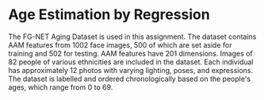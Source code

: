 # Age Estimation by Regression

The FG-NET Aging Dataset is used in this assignment. The dataset contains AAM features from 1002 face images, 500 of which are set aside for training and 502 for testing. AAM features have 201 dimensions. Images of 82 people of various ethnicities are included in the dataset. Each individual has approximately 12 photos with varying lighting, poses, and expressions. The dataset is labelled and ordered chronologically based on the people's ages, which range from 0 to 69.
